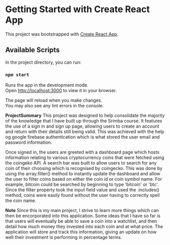 # Getting Started with Create React App

This project was bootstrapped with [Create React App](https://github.com/facebook/create-react-app).

## Available Scripts

In the project directory, you can run:

### `npm start`

Runs the app in the development mode.\
Open [http://localhost:3000](http://localhost:3000) to view it in your browser.

The page will reload when you make changes.\
You may also see any lint errors in the console.


**ProjectSummary**
This project was designed to help consolidate the majority of the knowledge that I have built up through the Srimba course. It features the use of a sign in and sign up page, allowing users to create an account and return with their details still being valid. This was achieved with the help og google firebase authentication which is what stored the user email and password information. 

Once signed in, the users are greeted with a dashboard page which hosts information relating to various cryptocurrency coins that were fetched using the coingeko API. A search bar was built to allow users to search for any coin of their choosing which is recognised by coingecko. This was done by using the array.filter() method to instantly update the dashboard and allow the user to filter coins based on either the coin id or coin symbol name. For example, bitcoin could be searched by beginning to type 'bitcoin' or 'btc'. Since the filter property took the input field value and used the .includes() method, coins were easily found without the user having to correctly spell the coin name. 

**Note**
Since this is my main project, I strive to learn more things which can then be encorporated into this application. Some ideas that I have so far is that users will eventually be able to save a coin into a watchlist, and then detail how much money they invested into each coin and at what price. The application will store and track this information, giving an update on how well their investment is performing in percentage terms.

